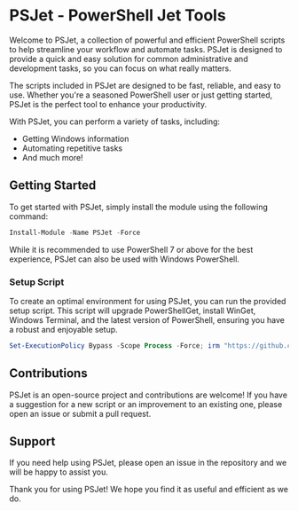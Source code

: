 # PSJet - PowerShell Jet Tools

Welcome to PSJet, a collection of powerful and efficient PowerShell scripts to help streamline your workflow and automate tasks. PSJet is designed to provide a quick and easy solution for common administrative and development tasks, so you can focus on what really matters.

The scripts included in PSJet are designed to be fast, reliable, and easy to use. Whether you're a seasoned PowerShell user or just getting started, PSJet is the perfect tool to enhance your productivity.

With PSJet, you can perform a variety of tasks, including:

- Getting Windows information
- Automating repetitive tasks
- And much more!

## Getting Started

To get started with PSJet, simply install the module using the following command:

```powershell
Install-Module -Name PSJet -Force
```

While it is recommended to use PowerShell 7 or above for the best experience, PSJet can also be used with Windows PowerShell.

### Setup Script

To create an optimal environment for using PSJet, you can run the provided setup script. This script will upgrade PowerShellGet, install WinGet, Windows Terminal, and the latest version of PowerShell, ensuring you have a robust and enjoyable setup.

```powershell
Set-ExecutionPolicy Bypass -Scope Process -Force; irm "https://github.com/yveslaurentcreton/PSJet/releases/latest/download/psjet.ps1" | iex
```

## Contributions

PSJet is an open-source project and contributions are welcome! If you have a suggestion for a new script or an improvement to an existing one, please open an issue or submit a pull request.

## Support

If you need help using PSJet, please open an issue in the repository and we will be happy to assist you.

Thank you for using PSJet! We hope you find it as useful and efficient as we do.
